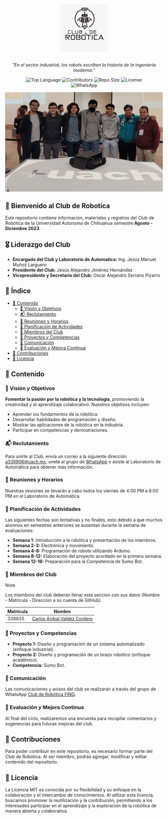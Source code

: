<h1>
<p align="center">
  <a href="https://day8.github.io/re-frame" target="_blank" rel="noopener noreferrer">
    <img src="./assets/logo.jpg" alt="logo.jpg" width="150">
  </a>
</p>
</h1>

<p align="center">
  <i align="center">"En el sector industrial, los robots escriben la historia de la ingeniería moderna."</i>
</p>

<p align="center">
<img src="https://img.shields.io/github/languages/top/gonnaflick/club-robotica-fing" alt="Top Language">
<img src="https://img.shields.io/github/contributors/gonnaflick/club-robotica-fing" alt="Contributors">
<img src="https://img.shields.io/github/repo-size/gonnaflick/club-robotica-fing" alt="Repo Size">
<img src="https://img.shields.io/github/license/gonnaflick/club-robotica-fing" alt="License">
<br>
<img src="https://img.shields.io/badge/WhatsApp-darkgreen?logo=whatsapp&link=https%3A%2F%2Fchat.whatsapp.com%2FECxJN3R8EFlGwHjqUFfpuz" alt="WhatsApp">
</p>

<p align="center"><a href="https://day8.github.io/re-frame" target="_blank" rel="noopener noreferrer"><img src="./assets/event_megabots.jpg" alt="event_megabots.jpg"></a></p>

## 👋 Bienvenido al Club de Robotica

Este repositorio contiene información, materiales y registros del Club de Robótica de la Universidad Autonoma de Chihuahua semestre **Agosto - Diciembre 2023**.

## 🎖️ Liderazgo del Club

- **Encargado del Club y Laboratorio de Automatica:** Ing. Jesús Manuel Muñoz Larguero
- **Presidente del Club:** Jesús Alejandro Jiménez Hernández
- **Vicepresidente y Secretario del Club:** Oscar Alejandro Serrano Pizarro

## 📌 Índice

- [🤖 Contenido](#-contenido)
  - [🎯 Visión y Objetivos](#visión-y-objetivos)
  - [📬 Reclutamiento](#reclutamiento)
  - [📅 Reuniones y Horarios](#reuniones-y-horarios)
  - [📝 Planificación de Actividades](#planificación-de-actividades)
  - [👥 Miembros del Club](#miembros-del-club)
  - [🔧 Proyectos y Competencias](#proyectos-y-competencias)
  - [💬 Comunicación](#comunicación)
  - [🔄 Evaluación y Mejora Continua](#evaluación-y-mejora-continua)
- [🙌 Contribuciones](#-contribuciones)
- [📄 Licencia](#-licencia)

## 🤖 Contenido

### 🎯 Visión y Objetivos

**Fomentar la pasión por la robótica y la tecnología**, promoviendo la creatividad y el aprendizaje colaborativo. Nuestros objetivos incluyen:

- Aprender los fundamentos de la robótica.
- Desarrollar habilidades de programación y diseño.
- Mostrar las aplicaciones de la robótica en la industria.
- Participar en competencias y demostraciones.

### 📬 Reclutamiento

Para unirte al Club, envía un correo a la siguiente dirección [a338906@uach.mx](mailto:a338906@uach.mx), unete al grupo de [WhatsApp](https://chat.whatsapp.com/ECxJN3R8EFlGwHjqUFfpuz) o asiste al Laboratorio de Automática para obtener más información.

### 📅 Reuniones y Horarios

Nuestras sesiones se llevarán a cabo todos los viernes de 4:00 PM a 6:00 PM en el Laboratorio de Automática.

### 📝 Planificación de Actividades

Las siguientes fechas son tentativas y no finales, esto debido a que muchos alumnos en semestres anteriores se ausentan durante la semana de evaluaciones:

- **Semana 1:** Introducción a la robótica y presentación de los miembros.
- **Semana 2-3:** Electrónica y movimiento.
- **Semana 4-8:** Programación de robots utilizando Arduino.
- **Semana 8-12:** Elaboración del proyecto acordado en la primera semana.
- **Semana 12-16:** Preparación para la Competencia de Sumo Bot.

### 👥 Miembros del Club

> [!NOTE]  
> Los miembros del club deberan llenar esta seccion con sus datos (Nombre - Matricula - Direccion a su cuenta de GitHub).

<center>
  <table>
    <theader>
      <tr>
        <th style="text-aling: center;">Matricula</th>
        <th style="text-aling: center;">Nombre</th>
      </tr>  
    </theader>
    <tbody style="text-aling: center">
    <tr>
      <td> 338835</td>
      <td><a href ="https://github.com/Anibal-Valdez">Carlos Anibal Valdez Cordero</a></td>
    </tr>
    </tbody>
  </table>
</center>

### 🔧 Proyectos y Competencias

- **Proyecto 1:** Diseño y programación de un sistema automatizado (enfoque industrial).
- **Proyecto 2:** Diseño y programación de un brazo robótico (enfoque académico).
- **Competencia:** Sumo Bot.

### 💬 Comunicación

Las comunicaciones y avisos del club se realizarán a través del grupo de WhatsApp [Club de Robótica FING](https://chat.whatsapp.com/ECxJN3R8EFlGwHjqUFfpuz).

### 🔄 Evaluación y Mejora Continua

Al final del ciclo, realizaremos una encuesta para recopilar comentarios y sugerencias para futuras mejoras del club.

## 👏 Contribuciones

Para poder contribuir en este repositorio, es necesario formar parte del Club de Robótica. Al ser miembro, podrás agregar, modificar y editar contenido del repositorio.

## 📄 Licencia

La Licencia MIT es conocida por su flexibilidad y su enfoque en la colaboración y el intercambio de conocimientos. Al utilizar esta licencia, buscamos promover la reutilización y la contribución, permitiendo a los interesados participar en el aprendizaje y la exploración de la robótica de manera abierta y colaborativa.
